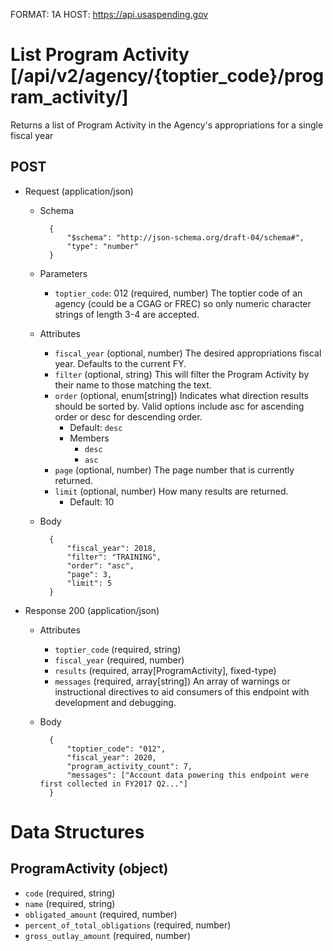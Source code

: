 FORMAT: 1A
HOST: https://api.usaspending.gov

# List Program Activity [/api/v2/agency/{toptier_code}/program_activity/]

Returns a list of Program Activity in the Agency's appropriations for a single fiscal year

## POST

+ Request (application/json)
    + Schema

            {
                "$schema": "http://json-schema.org/draft-04/schema#",
                "type": "number"
            }
    + Parameters
        + `toptier_code`: 012 (required, number)
            The toptier code of an agency (could be a CGAG or FREC) so only numeric character strings of length 3-4 are accepted.
    + Attributes
        + `fiscal_year` (optional, number)
            The desired appropriations fiscal year. Defaults to the current FY.
        + `filter` (optional, string)
            This will filter the Program Activity by their name to those matching the text.
        + `order` (optional, enum[string])
            Indicates what direction results should be sorted by. Valid options include asc for ascending order or desc for descending order.
            + Default: `desc`
            + Members
                + `desc`
                + `asc`
        + `page` (optional, number)
            The page number that is currently returned.
        + `limit` (optional, number)
            How many results are returned.
            + Default: 10
    + Body

            {
                "fiscal_year": 2018,
                "filter": "TRAINING",
                "order": "asc",
                "page": 3,
                "limit": 5
            }

+ Response 200 (application/json)
    + Attributes
        + `toptier_code` (required, string)
        + `fiscal_year` (required, number)
        + `results` (required, array[ProgramActivity], fixed-type)
        + `messages` (required, array[string])
            An array of warnings or instructional directives to aid consumers of this endpoint with development and debugging.

    + Body

            {
                "toptier_code": "012",
                "fiscal_year": 2020,
                "program_activity_count": 7,
                "messages": ["Account data powering this endpoint were first collected in FY2017 Q2..."]
            }

# Data Structures

## ProgramActivity (object)
+ `code` (required, string)
+ `name` (required, string)
+ `obligated_amount` (required, number)
+ `percent_of_total_obligations` (required, number)
+ `gross_outlay_amount` (required, number)
